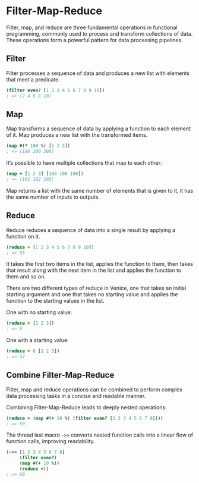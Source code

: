 # Filter-Map-Reduce

Filter, map, and reduce are three fundamental operations in functional programming, 
commonly used to process and transform collections of data. These operations form 
a powerful pattern for data processing pipelines.


## Filter

Filter processes a sequence of data and produces a new list with elements
that meet a predicate.

```clojure
(filter even? [1 2 3 4 5 6 7 8 9 10])
; => (2 4 6 8 10)
```


## Map

Map transforms a sequence of data by applying a function to each element 
of it. Map produces a new list with the transformed items.

```clojure
(map #(* 100 %) [1 2 3])
; => (100 200 300)
```

It’s possible to have multiple collections that map to each other:

```clojure
(map + [1 2 3] [100 100 100])
; => (101 102 103)
```

Map returns a list with the same number of elements that is given to it, 
it has the same number of inputs to outputs.



## Reduce

Reduce reduces a sequence of data into a single result by applying a 
function on it.

```clojure
(reduce + [1 2 3 4 5 6 7 8 9 10])
; => 55
```

It takes the first two items in the list, applies the function to them, 
then takes that result along with the next item in the list and applies
the function to them and so on.

There are two different types of reduce in Venice, one that takes an 
initial starting argument and one that takes no starting value and 
applies the function to the starting values in the list.

One with no starting value:

```clojure
(reduce + [1 2 3])
; => 6
```

One with a starting value:

```clojure
(reduce + 6 [1 2 3])
; => 12
```



## Combine Filter-Map-Reduce

Filter, map and reduce operations can be combined to perform complex data 
processing tasks in a concise and readable manner.


Combining Filter-Map-Reduce leads to deeply nested operations:

```clojure
(reduce + (map #(+ 10 %) (filter even? [1 2 3 4 5 6 7 8])))
; => 60
```

The thread last macro `->>` converts nested function calls into a linear 
flow of function calls, improving readability.

```clojure
(->> [1 2 3 4 5 6 7 8]
     (filter even?)
     (map #(+ 10 %))
     (reduce +))
; => 60
```



